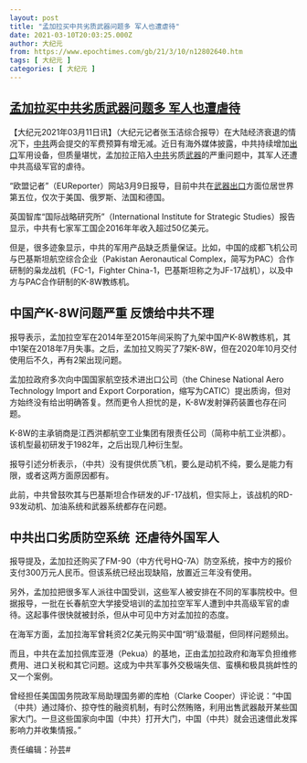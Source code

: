 ```yaml
---
layout: post
title: "孟加拉买中共劣质武器问题多 军人也遭虐待"
date: 2021-03-10T20:03:25.000Z
author: 大纪元
from: https://www.epochtimes.com/gb/21/3/10/n12802640.htm
tags: [ 大纪元 ]
categories: [ 大纪元 ]
---
```

<!--1615406605000-->
[孟加拉买中共劣质武器问题多 军人也遭虐待](https://www.epochtimes.com/gb/21/3/10/n12802640.htm)
------

<div>
<p>【大纪元2021年03月11日讯】（大纪元记者张玉洁综合报导）在大陆经济衰退的情况下，<a href="https://www.epochtimes.com/gb/tag/%E4%B8%AD%E5%85%B1.html">中共</a>两会提交的军费预算有增无减。近日有海外媒体披露，中共持续增加<a href="https://www.epochtimes.com/gb/tag/%E5%87%BA%E5%8F%A3.html">出口</a>军用设备，但质量堪忧，孟加拉正陷入<a href="https://www.epochtimes.com/gb/tag/%E4%B8%AD%E5%85%B1.html">中共</a>劣质<a href="https://www.epochtimes.com/gb/tag/%E6%AD%A6%E5%99%A8.html">武器</a>的严重问题中，其军人还遭中共高级军官的虐待。</p><p>“欧盟记者”<wbr />（EUReporter）网站3月9日报导，目前中共在<a href="https://www.epochtimes.com/gb/tag/%E6%AD%A6%E5%99%A8.html">武器</a><a href="https://www.epochtimes.com/gb/tag/%E5%87%BA%E5%8F%A3.html">出口</a>方面位居世界第五位，仅次于美国、俄罗斯、法国和德国。</p><p>英国智库“国际战略研究所”（International Institute for Strategic Studies）报告显示，中共有七家军工国企2016年年收入超过50亿美元。</p><p>但是，很多迹象显示，中共的军用产品缺乏质量保证。比如，中国的成都飞机公司与巴基斯坦航空综合企业（Pakistan Aeronautical Complex，简写为PAC）合作研制的枭龙战机（FC-1，Fighter China-1，巴基斯坦称之为JF-17战机），以及中方与PAC合作研制的K-8W教练机。</p><h2>中国产K-8W问题严重 反馈给中共不理</h2><p>报导表示，孟加拉空军在2014年至2015年间采购了九架中国产K-8W教练机，其中1架在2018年7月失事。之后，孟加拉又购买了7架K-8W，但在2020年10月交付使用后不久，再有2架出现问题。</p><p>孟加拉政府多次向中国国家航空技术进出口公司（the Chinese National Aero Technology Import and Export Corporation，缩写为CATIC）提出质询，但对方始终没有给出明确答复。然而更令人担忧的是，K-8W发射弹药装置也存在问题。</p><p>K-8W的主承销商是江西洪都航空工业集团有限责任公司（简称中航工业洪都）。该机型最初研发于1982年，之后出现几种衍生型。</p><p>报导引述分析表示，（中共）没有提供优质飞机，要么是动机不纯，要么是能力有限，或者这两方面原因都有。</p><p>此前，中共曾鼓吹其与巴基斯坦合作研发的JF-17战机，但实际上，该战机的RD-93发动机、加油系统和武器系统都存在问题。</p><h2>中共出口劣质防空系统  还虐待外国军人</h2><p>报导提及，孟加拉还购买了FM-90（中方代号HQ-7A）防空系统，按中方的报价支付300万元人民币。但该系统已经出现缺陷，放置近三年没有使用。</p><p>另外，孟加拉把很多军人派往中国受训，这些军人被安排在不同的军事院校中。但据报导，一批在长春航空大学接受培训的孟加拉空军军人遭到中共高级军官的虐待。这起事件很快就被封杀，但从中可见中方对孟加拉的态度。</p><p>在海军方面，孟加拉海军曾耗资2亿美元购买中国“明”级潜艇，但同样问题频出。</p><p>而且，中共在孟加拉佩库亚港（Pekua）的基地，正由孟加拉政府和海军负担维修费用、进口关税和其它问题。这成为中共军事外交极端失信、蛮横和极具挑衅性的又一个案例。</p><p>曾经担任美国国务院政军局助理国务卿的库柏（Clarke Cooper）评论说：“中国（中共）通过降价、掠夺性的融资机制，有时公然贿赂，利用出售武器敲开某些国家大门。一旦这些国家向中国（中共）打开大门，中国（中共）就会迅速借此发挥影响力并收集情报。”</p><p>责任编辑：孙芸#</p>
</div>
